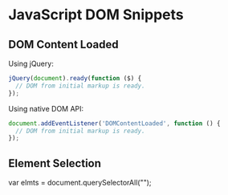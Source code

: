 # JavaScript DOM Snippets


## DOM Content Loaded

Using jQuery:

```js
jQuery(document).ready(function ($) {
  // DOM from initial markup is ready.
});
```

Using native DOM API:

```js
document.addEventListener('DOMContentLoaded', function () {
  // DOM from initial markup is ready.
});
```

## Element Selection

var elmts = document.querySelectorAll("<selector>");
